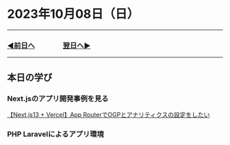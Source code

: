 # 2023年10月08日（日）

---

### [◀️前日へ](https://github.com/yuasys/chatty-journal/blob/main/2023/10/2023-10-07.md)&emsp;&emsp;&emsp;&emsp;[翌日へ▶️](https://github.com/yuasys/chatty-journal/blob/main/2023/10/2023-10-09.md)

---

## 本日の学び

### Next.jsのアプリ開発事例を見る

[【Next.js13 + Vercel】App RouterでOGPとアナリティクスの設定をしたい](https://qiita.com/keisuke_sakuma/items/ec8ec37c89749ff6e296?utm_campaign=popular_items&utm_medium=feed&utm_source=popular_items)

### PHP Laravelによるアプリ環境